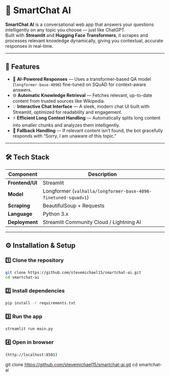 # 💬 SmartChat AI

**SmartChat AI** is a conversational web app that answers your questions intelligently on any topic you choose — just like ChatGPT.  
Built with **Streamlit** and **Hugging Face Transformers**, it scrapes and processes relevant knowledge dynamically, giving you contextual, accurate responses in real-time.

---

## 🚀 Features

- 🤖 **AI-Powered Responses** — Uses a transformer-based QA model (`longformer-base-4096`) fine-tuned on SQuAD for context-aware answers.  
- 🌐 **Automatic Knowledge Retrieval** — Fetches relevant, up-to-date content from trusted sources like Wikipedia.  
- 💡 **Interactive Chat Interface** — A sleek, modern chat UI built with Streamlit, optimized for readability and engagement.  
- ⚡ **Efficient Long Context Handling** — Automatically splits long content into smaller chunks and analyzes them intelligently.  
- 🧠 **Fallback Handling** — If relevant content isn’t found, the bot gracefully responds with “Sorry, I am unaware of this topic.”

---

## 🛠️ Tech Stack

| Component | Description |
|------------|-------------|
| **Frontend/UI** | Streamlit |
| **Model** | Longformer (`valhalla/longformer-base-4096-finetuned-squadv1`) |
| **Scraping** | BeautifulSoup + Requests |
| **Language** | Python 3.x |
| **Deployment** | Streamlit Community Cloud / Lightning AI |

---

## ⚙️ Installation & Setup

### 1️⃣ Clone the repository
```bash
git clone https://github.com/stevemichael15/smartchat-ai.git
cd smartchat-ai
```

### 2️⃣ Install dependencies
```bash
pip install -r requirements.txt
```

### 3️⃣ Run the app
```bash
streamlit run main.py
```

### 4️⃣ Open in browser
```bash
(http://localhost:8501)
```
git clone https://github.com/stevemichael15/smartchat-ai.git
cd smartchat-ai
